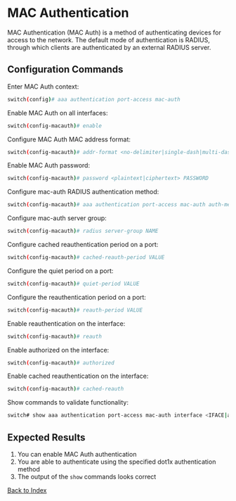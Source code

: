 
# MAC Authentication 

MAC Authentication (MAC Auth) is a method of authenticating devices for access to the network. The default mode of authentication is RADIUS, through which clients are authenticated by an external RADIUS server. 

## Configuration Commands

Enter MAC Auth context: 

```bash
switch(config)# aaa authentication port-access mac-auth
```

Enable MAC Auth on all interfaces: 

```bash
switch(config-macauth)# enable
```

Configure MAC Auth MAC address format: 

```bash
switch(config-macauth)# addr-format <no-delimiter|single-dash|multi-dash|multi-colon|no-delimiter
```

Enable MAC Auth password: 

```bash
switch(config-macauth)# password <plaintext|ciphertext> PASSWORD
```

Configure mac-auth RADIUS authentication method: 

```bash
switch(config-macauth)# aaa authentication port-access mac-auth auth-method <chap|pap>
```

Configure mac-auth server group: 

```bash
switch(config-macauth)# radius server-group NAME
```

Configure cached reauthentication period on a port: 

```bash
switch(config-macauth)# cached-reauth-period VALUE
```

Configure the quiet period on a port: 

```bash
switch(config-macauth)# quiet-period VALUE
```

Configure the reauthentication period on a port: 

```bash
switch(config-macauth)# reauth-period VALUE
```

Enable reauthentication on the interface: 

```bash
switch(config-macauth)# reauth
```

Enable authorized on the interface: 

```bash
switch(config-macauth)# authorized
```

Enable cached reauthentication on the interface: 

```bash
switch(config-macauth)# cached-reauth
```

Show commands to validate functionality:  

```bash
switch# show aaa authentication port-access mac-auth interface <IFACE|all> <port-statistics|client-status [mac MAC-ADDR]>
```

## Expected Results 

1. You can enable MAC Auth authentication
2. You are able to authenticate using the specified dot1x authentication method 
3. The output of the `show` commands looks correct

[Back to Index](../index_aruba.md)
